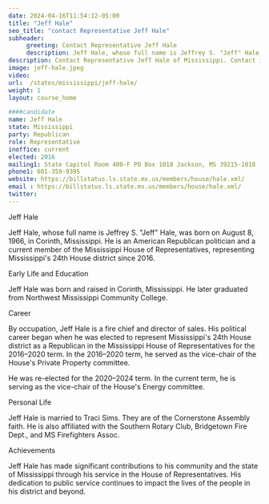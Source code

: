 ```yaml
---
date: 2024-04-16T11:54:12-05:00
title: "Jeff Hale"
seo_title: "contact Representative Jeff Hale"
subheader:
     greeting: Contact Representative Jeff Hale
     description: Jeff Hale, whose full name is Jeffrey S. "Jeff" Hale, was born on August 8, 1966, in Corinth, Mississippi. He is an American Republican politician and a current member of the Mississippi House of Representatives, representing Mississippi's 24th House district since 2016.
description: Contact Representative Jeff Hale of Mississippi. Contact information for Jeff Hale includes email address, phone number, and mailing address.
image: jeff-hale.jpeg
video:
url:  /states/mississippi/jeff-hale/
weight: 1
layout: course_home

####candidate
name: Jeff Hale
state: Mississippi
party: Republican
role: Representative
inoffice: current
elected: 2016
mailing1: State Capitol Room 400-F PO Box 1018 Jackson, MS 39215-1018
phone1: 601-359-9395
website: https://billstatus.ls.state.ms.us/members/house/hale.xml/
email : https://billstatus.ls.state.ms.us/members/house/hale.xml/
twitter:
---
```


Jeff Hale

Jeff Hale, whose full name is Jeffrey S. "Jeff" Hale, was born on August 8, 1966, in Corinth, Mississippi. He is an American Republican politician and a current member of the Mississippi House of Representatives, representing Mississippi's 24th House district since 2016.

Early Life and Education

Jeff Hale was born and raised in Corinth, Mississippi. He later graduated from Northwest Mississippi Community College.

Career

By occupation, Jeff Hale is a fire chief and director of sales. His political career began when he was elected to represent Mississippi's 24th House district as a Republican in the Mississippi House of Representatives for the 2016–2020 term. In the 2016–2020 term, he served as the vice-chair of the House's Private Property committee.

He was re-elected for the 2020–2024 term. In the current term, he is serving as the vice-chair of the House's Energy committee.

Personal Life

Jeff Hale is married to Traci Sims. They are of the Cornerstone Assembly faith. He is also affiliated with the Southern Rotary Club, Bridgetown Fire Dept., and MS Firefighters Assoc.

Achievements

Jeff Hale has made significant contributions to his community and the state of Mississippi through his service in the House of Representatives. His dedication to public service continues to impact the lives of the people in his district and beyond.
